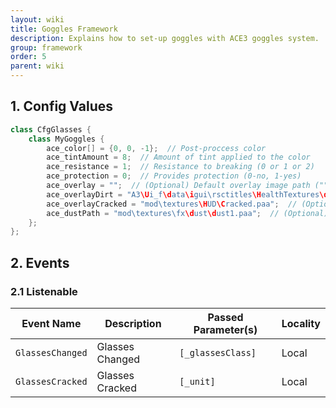 ```yaml
---
layout: wiki
title: Goggles Framework
description: Explains how to set-up goggles with ACE3 goggles system.
group: framework
order: 5
parent: wiki
---
```


## 1. Config Values

```c++
class CfgGlasses {
    class MyGoggles {
        ace_color[] = {0, 0, -1};  // Post-proccess color
        ace_tintAmount = 8;  // Amount of tint applied to the color
        ace_resistance = 1;  // Resistance to breaking (0 or 1 or 2)
        ace_protection = 0;  // Provides protection (0-no, 1-yes)
        ace_overlay = "";  // (Optional) Default overlay image path ("" for none)
        ace_overlayDirt = "A3\Ui_f\data\igui\rsctitles\HealthTextures\dust_upper_ca.paa";  // (Optional) Dirt overlay image path
        ace_overlayCracked = "mod\textures\HUD\Cracked.paa";  // (Optional) Cracked overlay image path
        ace_dustPath = "mod\textures\fx\dust\dust1.paa";  // (Optional) Dust overlay image path
    };
};
```


## 2. Events

### 2.1 Listenable

Event Name | Description | Passed Parameter(s) | Locality
---------- | ----------- | ------------------- | --------
`GlassesChanged` | Glasses Changed | `[_glassesClass]` | Local
`GlassesCracked` | Glasses Cracked | `[_unit]` | Local
